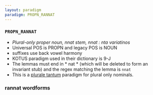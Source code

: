 ```yaml
---
layout: paradigm
paradigm: PROPN_RANNAT
---
```

### ` PROPN_RANNAT `

* _Plural-only proper noun, nnat stem, nnat : nta variatinos_
* Universal POS is PROPN and legacy POS is NOUN
* suffixes use back vowel harmony
* KOTUS paradigm used in their dictionary is 9-J
* The lemmas must end in * nat * (which will be deleted to form an invariant stub) and the regex matching the lemma is ` nnat `
* This is a [plurale tantum](https://en.wikipedia.org/wiki/Plurale_tantum) paradigm for plural only nominals.

### rannat wordforms


